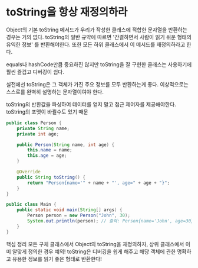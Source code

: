 # toString을 항상 재정의하라

Object의 기본 toString 메서드가 우리가 작성한 클래스에 적합한 문자열을 반환하는
경우는 거의 없다. toString의 일반 규약에 따르면 '간결하면서 사람이 읽기 쉬운 형태의 유익한 정보'
를 반환해야한다. 또한 모든 하위 클래스에서 이 메서드를 재정의하라고 한다.

equals나 hashCode만큼 중요하진 않지만 toString을 잘 구현한 클래스는
사용하기에 훨씬 즐겁고 디버깅이 쉽다.

실전에선 toString은 그 객체가 가진 주요 정보를 모두 반환하는게 좋다. 이상적으로는
스스로를 완벽히 설명하는 문자열이여야 한다.

toString의 반환값을 파싱하여 데이터를 얻지 말고 접근 제어자를 제공해야한다.
toString의 포맷이 바뀔수도 있기 때문

```java
public class Person {
    private String name;
    private int age;

    public Person(String name, int age) {
        this.name = name;
        this.age = age;
    }

    @Override
    public String toString() {
        return "Person{name='" + name + "', age=" + age + "}";
    }
}

public class Main {
    public static void main(String[] args) {
        Person person = new Person("John", 30);
        System.out.println(person); // 출력: Person{name='John', age=30}
    }
}
```

핵심 정리
모든 구체 클래스에서 Object의 toString을 재정의하자, 상위 클래스에서 이미 알맞게 정의한 경우 예외!
toString은 디버깅을 쉽게 해주고 해당 객체에 관한 명확하고 유용한 정보를 읽기 좋은 형태로 반환한다!